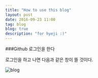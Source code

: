 ```yaml
---
title: "How to use this blog"
layout: post
date: 2016-09-23 11:00
tag: blog
blog: true
description: "for hyeji :)"
---
```



###Github 로그인을 한다

로그인을 하고 나면 다음과 같은 창이 뜰 것이다.

![blog](https://user-images.githubusercontent.com/55655726/65507329-aa376400-df08-11e9-98e3-67f2e6f6fe3d.png)




